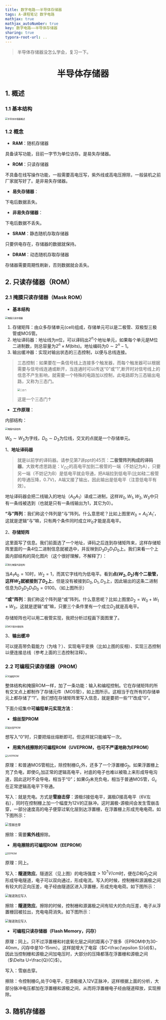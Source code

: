 ```yaml
---
title: 数字电路——半导体存储器
tags: A-课程笔记 数字电路
mathjax: true
mathjax_autoNumber: true
key: 数字电路——半导体存储器
sharing: true
typora-root-url: ..
---
```


> 半导体存储器没怎么学会，复习一下。

<!--more-->

# <center>半导体存储器</center>

## 1. 概述

### 1.1 基本结构

<!-- ![半导体存储器概述](/assets/images/数字电路/半导体存储器概述.png) -->

<img src="/assets/images/数字电路/半导体存储器概述.png" alt="半导体存储器概述" style="zoom: 50%;" />

### 1.2 概念

- **RAM**：随机存储器

具备读写功能，目前一字节为单位访存。是易失存储器。

- **ROM**：只读存储器

不具备在线写操作功能，一般需要高电压写，紫外线或高电压擦除，一般装机之前厂家就写好了。是非易失存储器。

- **易失存储器**：

下电后数据丢失。

- **非易失存储器**：

下电后数据不丢失。

- **SRAM**：静态随机存取存储器

只要供电存在，存储器的数据就保持。

- **DRAM**：动态随机存取存储器

存储器需要周期性刷新，否则数据就会丢失。

## 2. 只读存储器（ROM）

### 2.1 掩膜只读存储器（Mask ROM）

- **基本结构**

<!-- ![掩膜只读存储器](/assets/images/数字电路/掩膜只读存储器.png) -->

<img src="/assets/images/数字电路/掩膜只读存储器.png" alt="掩膜只读存储器" style="zoom: 50%;" />

1. 存储矩阵：由众多存储单元(cell)组成，存储单元可以是二极管、双极型三极管或MOS管。
2. 地址译码器：地址线为n位，可以译码出$2^n$个地址单元，如果每个单元是M位二进制数，则总容量为$2^n\times M$(bits)。地址编码为$0\sim 2^n-1$。
3. 输出缓冲器：实现对输出状态的三态控制，以便与总线连接。

> 三态控制：如果要在一条信号线上连接多个触发器，而每个触发器可以根据需要与信号线连通或断开，当连通时可以传送“0”或“1”,断开时对信号线上的信息不产生影响，就需要一个特殊的电路加以控制，此电路即为三态输出电路，又称为三态门。
>
> <img src="/assets/images/数字电路/三态门.png" alt="三态门" style="zoom: 50%;" />
>
> 这是一个三态门↑

- **工作原理**：

内部结构：

<!-- ![掩膜内部结构](/assets/images/数字电路/掩膜内部结构.png) -->

<img src="/assets/images/数字电路/掩膜内部结构.png" alt="掩膜内部结构" style="zoom: 50%;" />

$W_0\sim W_3$为字线，$D_0\sim D_3$为位线，交叉的点就是一个存储单元。

1、**地址译码器**

> 就是以前学的译码器。请参见第7讲ppt的45页：**二极管阵列构成的译码器**。大致考虑思路是：$V_{CC}$的高电平加到二极管的一端（不妨记为A），只要另一端（不妨记为B）是低电平就会导通，把A端拉到低电平(比如硅二极管的导通压降，0.7V)，A端又接了输出，因此输出是低电平（注意低电平有效）。

地址译码器会把二线输入的地址（$A_0A_1$）译成二进制，这样$W_0,W_1,W_2,W_3$中只有一条线被选到（也就是只有一条线输出为1，其它为0）。

**“与”阵列**：我们称这个阵列是“与”阵列。什么意思呢？比如上图里$W_0=A_0'A_1'$，这就是逻辑“与”嘛，只有两个条件同时成立$W_0$才能是高电平。

2、**存储矩阵**

这里面写了信息。我们前面选了一个地址，译码之后连到存储矩阵来，这样存储矩阵里面的一条4位二进制信息就被选中，并反映到$D_3D_2D_1D_0$上。我们来看一个上面内部结构的简化图片（这个很好理解，不解释了）：

<!-- ![简化掩膜内部结构](/assets/images/数字电路/简化掩膜内部结构.png) -->

<img src="/assets/images/数字电路/简化掩膜内部结构.png" alt="简化掩膜内部结构" style="zoom: 50%;" />

当$A_1A_0=10$时，$W_2=1$，而其它字线均为低电平。看到**点$(W_2,D_2)$有个二极管，这样$W_2$就被接到了$D_2$上**，但是没有被接到$D_0,D_1,D_3$上，因此输出的这条二进制信息为$D_3D_2D_1D_0=0100$。（如上图所示）

**“或”阵列**：我们称这个阵列是“或”阵列。什么意思呢？比如上图里$D_2=W_0+W_1+W_3$，这就是逻辑“或”嘛，只要三个条件里有一个成立$D_2$就是高电平。

存储矩阵也可以用二极管实现，我把分析过程画下面图里了。

<!-- ![MOS管存储矩阵](/assets/images/数字电路/MOS管存储矩阵.png) -->

<img src="/assets/images/数字电路/MOS管存储矩阵.png" alt="MOS管存储矩阵" style="zoom: 50%;" />

3、**输出缓冲**

可以提高带负载能力（为啥？）、实现电平变换（比如上图的反相）、实现三态控制以便连接总线（参考上面的三态控制注释）。

### 2.2 可编程只读存储器（PROM）

<img src="/assets/images/数字电路/可编程ROM.png" alt="可编程ROM" style="zoom: 50%;" />

整体结构和掩膜ROM一样，加了一条功能：输入和编程控制。它在存储矩阵的所有交叉点上都制作了存储元件（MOS管），如上图所示。这相当于在所有的存储单元上都存储了“1”。我们想在存储矩阵里写入信息，就是要把一些“1”改成“0”。

下面介绍集中**可编程单元实现方法**：

- **熔丝型PROM**

<img src="/assets/images/数字电路/熔丝型PROM.png" alt="熔丝型PROM" style="zoom: 50%;" />

想写入“0”时，只要把熔丝熔断即可。但这样就只能编写一次。

- **用紫外线擦除的可编程ROM（UVEPROM，也可不严谨地称为EPROM）**

<img src="/assets/images/数字电路/UVEPROM.png" alt="UVEPROM" style="zoom: 50%;" />

原理：和普通MOS管相比，除控制栅$G_c$外，还多了一个浮置栅$G_f$。如果浮置栅上充了负电，即使$G_c$加正常的逻辑高电平，衬底的电子也难以被吸上来形成导电沟道，因此这时不会导电，相当于“0”；如果$G_f$未充负电，相当于普通MOS管，$G_c$在正常逻辑高电平下导通。

写入：就是充电。方式是**雪崩击穿**：源极$S$接低电平，漏极$D$接高电平（6V左右），同时在控制栅上加一个幅度为12V的正脉冲。这时漏极-源极间会发生雪崩击穿，一部分速度高的电子便穿过氧化层到达浮置栅，在浮置栅上形成充电电荷。如下图所示：

<img src="/assets/images/数字电路/雪崩击穿.gif" alt="雪崩击穿" style="zoom: 70%;" />

擦除：需要**紫外线**擦除。

- **用电擦除的可编程ROM（EEPROM）**

<img src="/assets/images/数字电路/EEPROM.png" alt="EEPROM" style="zoom: 50%;" />

原理：同上。

写入：**隧道效应**。隧道区（见上图）的电场强度$>10^7V/cm$时，便在$D$和$G_f$之间形成导电隧道，电子可以双向通过，形成电流。写入的时候，控制栅和源漏极之间有较大的正向压差，电子经由隧道区进入浮置栅，形成充电电荷。如下图所示：

<img src="/assets/images/数字电路/隧道效应写入.gif" alt="隧道效应写入" style="zoom: 70%;" />

擦除：**隧道效应**。擦除的时候，控制栅和源漏极之间有较大的负向压差，电子从浮置栅回被拉出，充电电荷消失。如下图所示：

<img src="/assets/images/数字电路/隧道效应写入.gif" alt="隧道效应写入" style="zoom: 70%;" />

- **可编程只读存储器（Flash Memory，闪存）**

原理：同上。只不过浮置栅和衬底氧化层之间的距离小了很多（EPROM中为30-40nm，闪存中是10-15nm）。这样就增大了电容（$C=\frac{\epsilon S}{d}$）。因此当控制栅和源极之间加电压时，大部分的压降都落在浮置栅和源极之间（$\Delta U=\frac{Q}{C}$）。

写入：雪崩击穿。

擦除：令控制栅$G_c$处于0电平，在源极接入12V正脉冲，这样根据上面的分析，大部分脉冲电压都加在浮置栅和源极之间，从而将浮置栅电子经由隧道释放，实现擦除。

## 3. 随机存储器